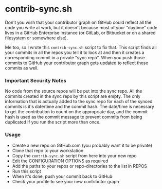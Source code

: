 # contrib-sync.sh #

Don't you wish that your contributor graph on GitHub could reflect all
the code you write at work, but it doesn't because most of your
"daytime" code lives in a GitHub Enterprise instance (or GitLab, or
Bitbucket or on a shared filesystem or somewhere else).

Me too, so I wrote this `contrib-sync.sh` script to fix that.  This
script finds all your commits in all the repos you tell it to look at
and then it creates a corresponding commit in a private "sync repo".
When you push those commits to GitHub your contributor graph gets
updated to reflect those commits as well.

### Important Security Notes ###

No code from the source repos will be put into the sync repo.  All the
commits created in the sync repo by this script are empty.  The only
information that is actually added to the sync repo for each of the
synced commits is it's date/time and the commit hash.  The date/time
is necessary to get the contribution to count on the appropriate day,
and the commit hash is used as the commit message to prevent commits
from being duplicated if you run the script more than once.

### Usage ###

* Create a new repo on GitHub.com (you probably want it to be private)
* Clone that repo to your workstation
* Copy the `contrib-sync.sh` script from here into your new repo
* Edit the CONFIGURATION OPTIONS as required
* Add the paths to your repos or repo-directories to the list in REPOS
* Run this script
* When it's done, push your commit back to GitHub
* Check your profile to see your new contributor graph
